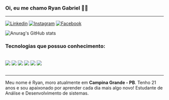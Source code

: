### Oi, eu me chamo Ryan Gabriel 🤙🏼 

---
[![Linkedin](https://img.shields.io/badge/LinkedIn-0077B5?style=for-the-badge&logo=linkedin&logoColor=white)](https://www.linkedin.com/in/ryan-gabriel-702791258/)
[![Instagram](https://img.shields.io/badge/Instagram-E4405F?style=for-the-badge&logo=instagram&logoColor=white)](https://www.instagram.com/ryann.gb/)
[![Facebook](	https://img.shields.io/badge/Facebook-1877F2?style=for-the-badge&logo=facebook&logoColor=white)](https://www.facebook.com/ryan.gabriell.3/)

![Anurag's GitHub stats](https://github-readme-stats.vercel.app/api?username=rgdsm&show_icons=true&theme=dracula)

### Tecnologias que possuo conhecimento:

<div style="Display: inline_block"><br/> 
<img align="center" src="https://img.shields.io/badge/HTML5-E34F26?style=for-the-badge&logo=html5&logoColor=white"/>
<img align="center" src="https://img.shields.io/badge/CSS3-1572B6?style=for-the-badge&logo=css3&logoColor=white"/>
<img align="center" src="https://img.shields.io/badge/Wordpress-21759B?style=for-the-badge&logo=wordpress&logoColor=white"/>
<img align="center" src="https://img.shields.io/badge/JavaScript-F7DF1E?style=for-the-badge&logo=javascript&logoColor=black"/>
<img align="center" src="https://img.shields.io/badge/Bootstrap-563D7C?style=for-the-badge&logo=bootstrap&logoColor=white"/>
<img align="center" src="https://img.shields.io/badge/-ReactJs-61DAFB?logo=react&logoColor=white&style=for-the-badge"/>
</div><br/>

----
Meu nome é Ryan, moro atualmente em <strong>Campina Grande - PB</strong>. Tenho 21 anos e sou apaixonado por aprender cada dia mais algo novo! Estudante de Análise e Desenvolvimento de sistemas.
